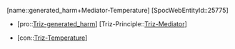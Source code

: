 ﻿---
type: TrizContradiction
aliases:
- generated_harm+Mediator-Temperature
license: CC BY-SA 4.0
copyright: https://github.com/SpocWeb
IsDeleted: false
IsReadOnly: false
Confidential: public
tags: 
- Triz/Contradiction
---
[name::generated_harm+Mediator-Temperature]
[SpocWebEntityId::25775]
+ [pro::[Triz-generated_harm](tech/Triz/Parameter/Triz-generated_harm.md)]
[Triz-Principle::[Triz-Mediator](tech/Triz/Principle/Triz-Mediator.md)]
- [con::[Triz-Temperature](tech/Triz/Parameter/Triz-Temperature.md)]


